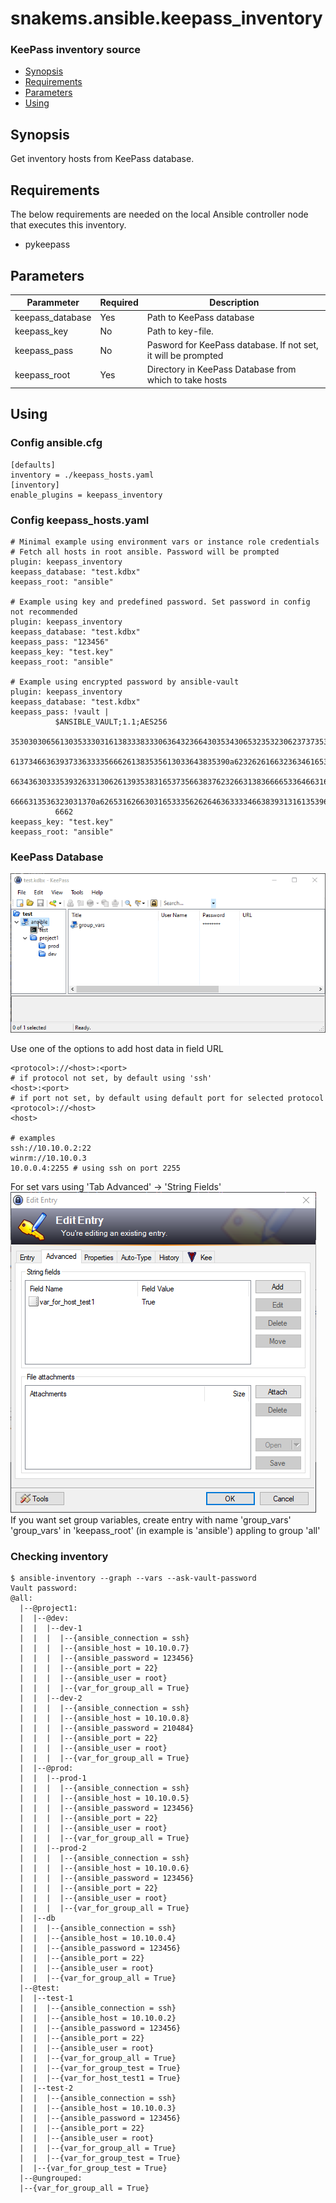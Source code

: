 # snakems.ansible.keepass_inventory
### KeePass inventory source
- [Synopsis](#synopsis)
- [Requirements](#requirements)
- [Parameters](#parameters)
- [Using](#using)

## Synopsis
Get inventory hosts from KeePass database.

## Requirements  
The below requirements are needed on the local Ansible controller node that executes this inventory.
- pykeepass

## Parameters
Parammeter | Required | Description
--|--|--
keepass_database|Yes|Path to KeePass database 
keepass_key|No|Path to key-file.
keepass_pass|No|Pasword for KeePass database. If not set, it will be prompted 
keepass_root|Yes|Directory in KeePass Database from which to take hosts

## Using
### Config ansible.cfg
```
[defaults]
inventory = ./keepass_hosts.yaml
[inventory]
enable_plugins = keepass_inventory
```
### Config keepass_hosts.yaml
```
# Minimal example using environment vars or instance role credentials
# Fetch all hosts in root ansible. Password will be prompted
plugin: keepass_inventory
keepass_database: "test.kdbx"
keepass_root: "ansible"

# Example using key and predefined password. Set password in config not recommended
plugin: keepass_inventory
keepass_database: "test.kdbx"
keepass_pass: "123456"
keepass_key: "test.key"
keepass_root: "ansible"

# Example using encrypted password by ansible-vault
plugin: keepass_inventory
keepass_database: "test.kdbx"
keepass_pass: !vault |
          $ANSIBLE_VAULT;1.1;AES256
          35303030656130353330316138333833306364323664303534306532353230623737353937623563
          6137346636393733633335666261383535613033643835390a623262616632363461653765646534
          66343630333539326331306261393538316537356638376232663138366665336466316564386132
          6666313536323031370a626531626630316533356262646363333466383931316135396362353430
          6662
keepass_key: "test.key"
keepass_root: "ansible"
```
### KeePass Database
![Keepass Database example](screenshots/keepass_inventory.gif)

Use one of the options to add host data in field URL
```
<protocol>://<host>:<port>
# if protocol not set, by default using 'ssh'
<host>:<port> 
# if port not set, by default using default port for selected protocol
<protocol>://<host>
<host>

# examples
ssh://10.10.0.2:22
winrm://10.10.0.3
10.0.0.4:2255 # using ssh on port 2255
```
For set vars using 'Tab Advanced' -> 'String Fields'  
![KeePass vars examples](screenshots/keepass_inventroy_vars.png)  
If you want set group variables, create entry with name 'group_vars'  
'group_vars' in 'keepass_root' (in example is 'ansible') appling to group 'all'

### Checking inventory
```
$ ansible-inventory --graph --vars --ask-vault-password
Vault password:
@all:
  |--@project1:
  |  |--@dev:
  |  |  |--dev-1
  |  |  |  |--{ansible_connection = ssh}
  |  |  |  |--{ansible_host = 10.10.0.7}
  |  |  |  |--{ansible_password = 123456}
  |  |  |  |--{ansible_port = 22}
  |  |  |  |--{ansible_user = root}
  |  |  |  |--{var_for_group_all = True}
  |  |  |--dev-2
  |  |  |  |--{ansible_connection = ssh}
  |  |  |  |--{ansible_host = 10.10.0.8}
  |  |  |  |--{ansible_password = 210484}
  |  |  |  |--{ansible_port = 22}
  |  |  |  |--{ansible_user = root}
  |  |  |  |--{var_for_group_all = True}
  |  |--@prod:
  |  |  |--prod-1
  |  |  |  |--{ansible_connection = ssh}
  |  |  |  |--{ansible_host = 10.10.0.5}
  |  |  |  |--{ansible_password = 123456}
  |  |  |  |--{ansible_port = 22}
  |  |  |  |--{ansible_user = root}
  |  |  |  |--{var_for_group_all = True}
  |  |  |--prod-2
  |  |  |  |--{ansible_connection = ssh}
  |  |  |  |--{ansible_host = 10.10.0.6}
  |  |  |  |--{ansible_password = 123456}
  |  |  |  |--{ansible_port = 22}
  |  |  |  |--{ansible_user = root}
  |  |  |  |--{var_for_group_all = True}
  |  |--db
  |  |  |--{ansible_connection = ssh}
  |  |  |--{ansible_host = 10.10.0.4}
  |  |  |--{ansible_password = 123456}
  |  |  |--{ansible_port = 22}
  |  |  |--{ansible_user = root}
  |  |  |--{var_for_group_all = True}
  |--@test:
  |  |--test-1
  |  |  |--{ansible_connection = ssh}
  |  |  |--{ansible_host = 10.10.0.2}
  |  |  |--{ansible_password = 123456}
  |  |  |--{ansible_port = 22}
  |  |  |--{ansible_user = root}
  |  |  |--{var_for_group_all = True}
  |  |  |--{var_for_group_test = True}
  |  |  |--{var_for_host_test1 = True}
  |  |--test-2
  |  |  |--{ansible_connection = ssh}
  |  |  |--{ansible_host = 10.10.0.3}
  |  |  |--{ansible_password = 123456}
  |  |  |--{ansible_port = 22}
  |  |  |--{ansible_user = root}
  |  |  |--{var_for_group_all = True}
  |  |  |--{var_for_group_test = True}
  |  |--{var_for_group_test = True}
  |--@ungrouped:
  |--{var_for_group_all = True}

  ```